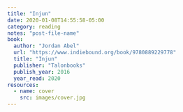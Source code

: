 ```yaml
---
title: "Injun"
date: 2020-01-08T14:55:58-05:00
category: reading
notes: "post-file-name"
book:
  author: "Jordan Abel"
  url: "https://www.indiebound.org/book/9780889229778"
  title: "Injun"
  publisher: "Talonbooks"
  publish_year: 2016
  year_read: 2020
resources:
  - name: cover
    src: images/cover.jpg
---
```


